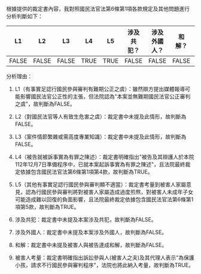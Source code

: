 根據提供的裁定書內容，我對照國民法官法第6條第1項各款規定及其他問題進行分析判斷如下：

| L1 | L2 | L3 | L4 | L5 | 涉及共犯？ | 涉及外國人？ | 和解？ | 被害人考量？ |
|----|----|----|----|----|------------|-----------|------------|--------|
| FALSE | FALSE | FALSE | TRUE | TRUE | FALSE | FALSE | FALSE | TRUE |

分析理由：
1. L1（有事實足認行國民參與審判有難期公正之虞）：雖然辯方提出媒體報導可能影響國民法官公正性的主張，但法院認為"本案並無難期國民法官公正審判之虞"，故判斷為FALSE。

2. L2（對國民法官等人有致生危害之虞）：裁定書中未提及此情形，故判斷為FALSE。

3. L3（案件情節繁雜或需高度專業知識）：裁定書中未提及此情形，故判斷為FALSE。

4. L4（被告就被訴事實為有罪之陳述）：裁定書明確指出"被告及其辯護人於本院112年12月7日準備程序中，已就本案起訴事實為有罪之陳述"，且法院最終裁定依據包含國民法官法第6條第1項第4款，故判斷為TRUE。

5. L5（其他有事實足認行國民參與審判顯不適當）：裁定書考量到被害人家屬意見，認為行國民參與審判將對被害人家屬造成過度煎熬，對被害人未成年子女可能造成難以回復的負面影響，且法院最終裁定依據包含國民法官法第6條第1項第5款，故判斷為TRUE。

6. 涉及共犯：裁定書中未提及本案涉及共犯，故判斷為FALSE。

7. 涉及外國人：裁定書中未提及本案涉及外國人，故判斷為FALSE。

8. 和解：裁定書中未提及被害人與被告達成和解，故判斷為FALSE。

9. 被害人考量：裁定書明確指出訴訟參與人(被害人之夫)及其代理人表示"為保護小孩，請求不行國民參與審判程序"，法院也將此納入考量，故判斷為TRUE。